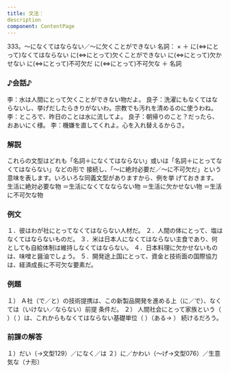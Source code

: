 ```yaml
---
title: 文法：
description
component: ContentPage
---
```



333。～になくてはならない／～に欠くことができない
名詞： × ＋ に(⇔にとって)なくてはならない に(⇔にとって)欠くことができない に(⇔にとって)欠かせない に(⇔にとって)不可欠だ に(⇔にとって)不可欠な ＋ 名詞
### ♪会話♪
李：水は人間にとって欠くことができない物だよ。
良子：洗濯にもなくてはならないし、挙げだしたらきりがないわ。宗教でも汚れを清めるのに使うわね。
李：ところで、昨日のことは水に流してよ。 良子：朝帰りのこと？だったら、おあいにく様。
李：機嫌を直してくれよ。心を入れ替えるからさ。
### 解説
これらの文型はどれも「名詞＋になくてはならない」或いは「名詞＋にとってなくてはならない」などの形で 接続し、「～に絶対必要だ／～に不可欠だ」という意味を表します。いろいろな同義文型がありますから、例を挙 げておきます。
生活に絶対必要な物
＝生活になくてなならない物
＝生活に欠かせない物
＝生活に不可欠な物
### 例文
１．彼はわが社にとってなくてはならない人材だ。
２．人間の体にとって、塩はなくてはならないものだ。
３．米は日本人になくてはならない主食であり、何としても自給体制は維持しなくてはならない。
４．日本料理に欠かせないものは、味噌と醤油でしょう。
５．開発途上国にとって、資金と技術面の国際協力は、経済成長に不可欠な要素だ。
### 例題
１） Ａ社（で／と）の技術提携は、この新製品開発を進める上（に／で）、なくては（いけない／ならない）前提 条件だ。
２） 人間社会にとって家族という（ ）（ ）は、これからもなくてはならない基礎単位（ ）（ある→ ）
続けるだろう。
### 前課の解答
１）だい（→文型129）／になく／は
２）に／かわい（～げ→文型076）／生意気な（ナ形）
